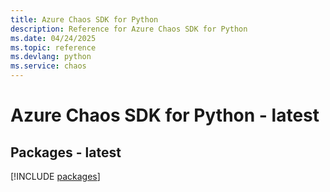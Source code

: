 ```yaml
---
title: Azure Chaos SDK for Python
description: Reference for Azure Chaos SDK for Python
ms.date: 04/24/2025
ms.topic: reference
ms.devlang: python
ms.service: chaos
---
```

# Azure Chaos SDK for Python - latest
## Packages - latest
[!INCLUDE [packages](chaos-index.md)]